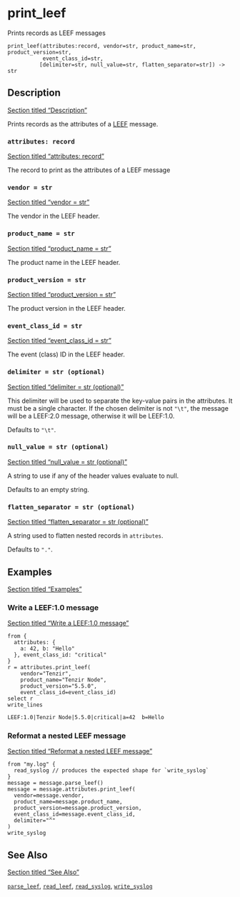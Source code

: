 # print_leef

Prints records as LEEF messages

```tql
print_leef(attributes:record, vendor=str, product_name=str, product_version=str,
           event_class_id=str,
          [delimiter=str, null_value=str, flatten_separator=str]) -> str
```

## Description

[Section titled “Description”](#description)

Prints records as the attributes of a [LEEF](https://www.ibm.com/docs/en/dsm?topic=overview-leef-event-components) message.

### `attributes: record`

[Section titled “attributes: record”](#attributes-record)

The record to print as the attributes of a LEEF message

### `vendor = str`

[Section titled “vendor = str”](#vendor--str)

The vendor in the LEEF header.

### `product_name = str`

[Section titled “product\_name = str”](#product_name--str)

The product name in the LEEF header.

### `product_version = str`

[Section titled “product\_version = str”](#product_version--str)

The product version in the LEEF header.

### `event_class_id = str`

[Section titled “event\_class\_id = str”](#event_class_id--str)

The event (class) ID in the LEEF header.

### `delimiter = str (optional)`

[Section titled “delimiter = str (optional)”](#delimiter--str-optional)

This delimiter will be used to separate the key-value pairs in the attributes. It must be a single character. If the chosen delimiter is not `"\t"`, the message will be a LEEF:2.0 message, otherwise it will be LEEF:1.0.

Defaults to `"\t"`.

### `null_value = str (optional)`

[Section titled “null\_value = str (optional)”](#null_value--str-optional)

A string to use if any of the header values evaluate to null.

Defaults to an empty string.

### `flatten_separator = str (optional)`

[Section titled “flatten\_separator = str (optional)”](#flatten_separator--str-optional)

A string used to flatten nested records in `attributes`.

Defaults to `"."`.

## Examples

[Section titled “Examples”](#examples)

### Write a LEEF:1.0 message

[Section titled “Write a LEEF:1.0 message”](#write-a-leef10-message)

```tql
from {
  attributes: {
    a: 42, b: "Hello"
  }, event_class_id: "critical"
}
r = attributes.print_leef(
    vendor="Tenzir",
    product_name="Tenzir Node",
    product_version="5.5.0",
    event_class_id=event_class_id)
select r
write_lines
```

```txt
LEEF:1.0|Tenzir Node|5.5.0|critical|a=42  b=Hello
```

### Reformat a nested LEEF message

[Section titled “Reformat a nested LEEF message”](#reformat-a-nested-leef-message)

```tql
from "my.log" {
  read_syslog // produces the expected shape for `write_syslog`
}
message = message.parse_leef()
message = message.attributes.print_leef(
  vendor=message.vendor,
  product_name=message.product_name,
  product_version=message.product_version,
  event_class_id=message.event_class_id,
  delimiter="^"
)
write_syslog
```

## See Also

[Section titled “See Also”](#see-also)

[`parse_leef`](/reference/functions/parse_leef), [`read_leef`](/reference/operators/read_leef), [`read_syslog`](/reference/operators/read_syslog), [`write_syslog`](/reference/operators/write_syslog)